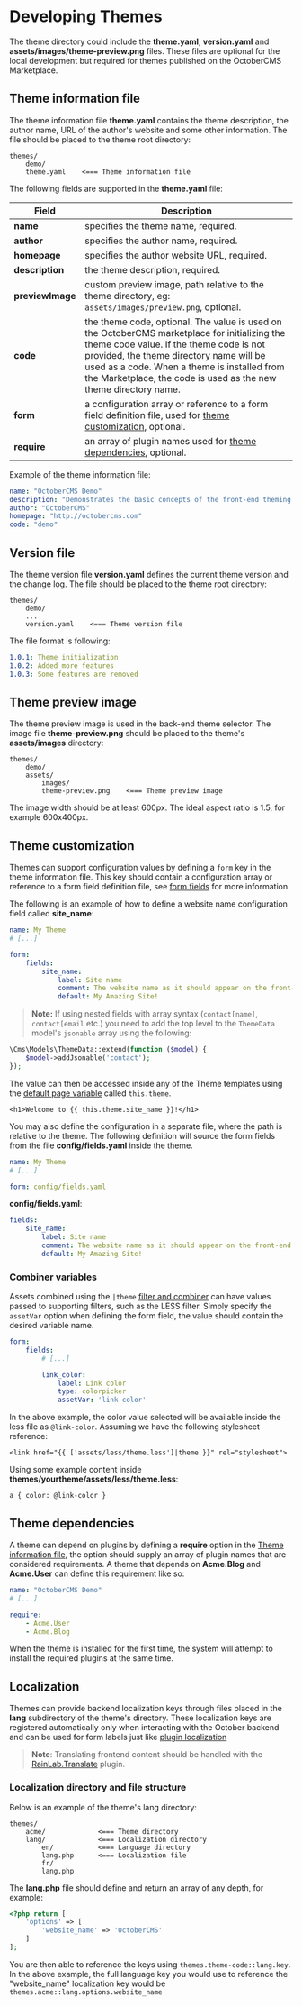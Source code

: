 # Developing Themes

The theme directory could include the **theme.yaml**, **version.yaml** and **assets/images/theme-preview.png** files. These files are optional for the local development but required for themes published on the OctoberCMS Marketplace.

## Theme information file

The theme information file **theme.yaml** contains the theme description, the author name, URL of the author's website and some other information. The file should be placed to the theme root directory:

```
themes/
    demo/
    theme.yaml    <=== Theme information file
```

The following fields are supported in the **theme.yaml** file:

Field | Description
------------- | -------------
**name** | specifies the theme name, required.
**author** | specifies the author name, required.
**homepage** | specifies the author website URL, required.
**description** | the theme description, required.
**previewImage** | custom preview image, path relative to the theme directory, eg: `assets/images/preview.png`, optional.
**code** | the theme code, optional. The value is used on the OctoberCMS marketplace for initializing the theme code value. If the theme code is not provided, the theme directory name will be used as a code. When a theme is installed from the Marketplace, the code is used as the new theme directory name.
**form** | a configuration array or reference to a form field definition file, used for [theme customization](#theme-customization), optional.
**require** | an array of plugin names used for [theme dependencies](#theme-dependencies), optional.

Example of the theme information file:

```yaml
name: "OctoberCMS Demo"
description: "Demonstrates the basic concepts of the front-end theming."
author: "OctoberCMS"
homepage: "http://octobercms.com"
code: "demo"
```

## Version file

The theme version file **version.yaml** defines the current theme version and the change log. The file should be placed to the theme root directory:

```
themes/
    demo/
    ...
    version.yaml    <=== Theme version file
```

The file format is following:

```yaml
1.0.1: Theme initialization
1.0.2: Added more features
1.0.3: Some features are removed
```

## Theme preview image

The theme preview image is used in the back-end theme selector. The image file **theme-preview.png** should be placed to the theme's **assets/images** directory:

```
themes/
    demo/
    assets/
        images/
        theme-preview.png    <=== Theme preview image
```

The image width should be at least 600px. The ideal aspect ratio is 1.5, for example 600x400px.

## Theme customization

Themes can support configuration values by defining a `form` key in the theme information file. This key should contain a configuration array or reference to a form field definition file, see [form fields](../backend/forms.md#defining-form-fields) for more information.

The following is an example of how to define a website name configuration field called **site_name**:

```yaml
name: My Theme
# [...]

form:
    fields:
        site_name:
            label: Site name
            comment: The website name as it should appear on the front-end
            default: My Amazing Site!
```

> **Note:** If using nested fields with array syntax (`contact[name]`, `contact[email` etc.) you need to add the top level to the `ThemeData` model's `jsonable` array using the following:

```php
\Cms\Models\ThemeData::extend(function ($model) {
    $model->addJsonable('contact');
});
```

The value can then be accessed inside any of the Theme templates using the [default page variable](../cms/markup.md#default-variables) called `this.theme`.

```twig
<h1>Welcome to {{ this.theme.site_name }}!</h1>
```

You may also define the configuration in a separate file, where the path is relative to the theme. The following definition will source the form fields from the file **config/fields.yaml** inside the theme.

```yaml
name: My Theme
# [...]

form: config/fields.yaml
```

**config/fields.yaml**:

```yaml
fields:
    site_name:
        label: Site name
        comment: The website name as it should appear on the front-end
        default: My Amazing Site!
```

### Combiner variables

Assets combined using the `|theme` [filter and combiner](../markup/filter-theme.md) can have values passed to supporting filters, such as the LESS filter. Simply specify the `assetVar` option when defining the form field, the value should contain the desired variable name.

```yaml
form:
    fields:
        # [...]

        link_color:
            label: Link color
            type: colorpicker
            assetVar: 'link-color'
```

In the above example, the color value selected will be available inside the less file as `@link-color`. Assuming we have the following stylesheet reference:

```twig
<link href="{{ ['assets/less/theme.less']|theme }}" rel="stylesheet">
```

Using some example content inside **themes/yourtheme/assets/less/theme.less**:

```less
a { color: @link-color }
```

## Theme dependencies

A theme can depend on plugins by defining a **require** option in the [Theme information file](#theme-information-file), the option should supply an array of plugin names that are considered requirements. A theme that depends on **Acme.Blog** and **Acme.User** can define this requirement like so:

```yaml
name: "OctoberCMS Demo"
# [...]

require:
    - Acme.User
    - Acme.Blog
```

When the theme is installed for the first time, the system will attempt to install the required plugins at the same time.

## Localization

Themes can provide backend localization keys through files placed in the **lang** subdirectory of the theme's directory. These localization keys are registered automatically only when interacting with the October backend and can be used for form labels just like [plugin localization](../plugin/localization.md)

> **Note**: Translating frontend content should be handled with the [RainLab.Translate](https://octobercms.com/plugin/rainlab-translate) plugin.

### Localization directory and file structure

Below is an example of the theme's lang directory:

```
themes/
    acme/             <=== Theme directory
    lang/             <=== Localization directory
        en/           <=== Language directory
        lang.php      <=== Localization file
        fr/
        lang.php
```

The **lang.php** file should define and return an array of any depth, for example:

```php
<?php return [
    'options' => [
        'website_name' => 'OctoberCMS'
    ]
];
```

You are then able to reference the keys using `themes.theme-code::lang.key`. In the above example, the full language key you would use to reference the "website_name" localization key would be `themes.acme::lang.options.website_name`
